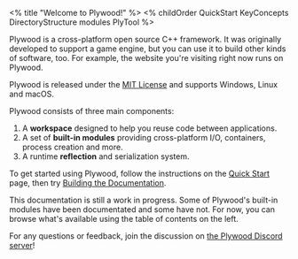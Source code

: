 <% title "Welcome to Plywood!" %>
<% childOrder
QuickStart
KeyConcepts
DirectoryStructure
modules
PlyTool
%>

Plywood is a cross-platform open source C++ framework. It was originally developed to support a game engine, but you can use it to build other kinds of software, too. For example, the website you're visiting right now runs on Plywood.

Plywood is released under the [MIT License]() and supports Windows, Linux and macOS.

Plywood consists of three main components:

1. A **workspace** designed to help you reuse code between applications.
2. A set of **built-in modules** providing cross-platform I/O, containers, process creation and more.
3. A runtime **reflection** and serialization system.

To get started using Plywood, follow the instructions on the [Quick Start]() page, then try [Building the Documentation]().

This documentation is still a work in progress. Some of Plywood's built-in modules have been documentated and some have not. For now, you can browse what's available using the table of contents on the left.

For any questions or feedback, join the discussion on [the Plywood Discord server](https://discord.gg/WnQhuVF)!
